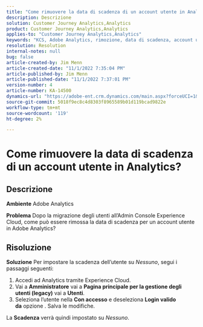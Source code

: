 ```yaml
---
title: "Come rimuovere la data di scadenza di un account utente in Analytics?"
description: Descrizione
solution: Customer Journey Analytics,Analytics
product: Customer Journey Analytics,Analytics
applies-to: "Customer Journey Analytics,Analytics"
keywords: "KCS, Adobe Analytics, rimozione, data di scadenza, account utente, gestione utenti di Analytics"
resolution: Resolution
internal-notes: null
bug: false
article-created-by: Jim Menn
article-created-date: "11/1/2022 7:35:04 PM"
article-published-by: Jim Menn
article-published-date: "11/1/2022 7:37:01 PM"
version-number: 4
article-number: KA-14500
dynamics-url: "https://adobe-ent.crm.dynamics.com/main.aspx?forceUCI=1&pagetype=entityrecord&etn=knowledgearticle&id=c5295f47-1c5a-ed11-9561-6045bd006a22"
source-git-commit: 5018f9ec8c4d8303f8965589b01d119bcad9822e
workflow-type: tm+mt
source-wordcount: '119'
ht-degree: 2%

---
```


# Come rimuovere la data di scadenza di un account utente in Analytics?

## Descrizione


<b>Ambiente</b>
Adobe Analytics

<b>Problema</b>
Dopo la migrazione degli utenti all’Admin Console Experience Cloud, come può essere rimossa la data di scadenza per un account utente in Adobe Analytics?


## Risoluzione


<b>Soluzione</b>
Per impostare la scadenza dell’utente su *Nessuno*, segui i passaggi seguenti:

1. Accedi ad Analytics tramite Experience Cloud.
2. Vai a <b>Amministratore</b> vai a <b>Pagina principale per la gestione degli utenti (legacy)</b> vai a <b>Utenti</b>.
3. Seleziona l’utente nella <b>Con accesso</b> e deseleziona <b>Login valido da</b> opzione . Salva le modifiche.


La <b>Scadenza</b> verrà quindi impostato su *Nessuno*.
